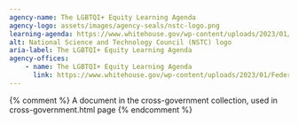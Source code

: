 ```yaml
---
agency-name: The LGBTQI+ Equity Learning Agenda
agency-logo: assets/images/agency-seals/nstc-logo.png
learning-agenda: https://www.whitehouse.gov/wp-content/uploads/2023/01/Federal-Evidence-Agenda-on-LGBTQI-Equity.pdf#page=21
alt: National Science and Technology Council (NSTC) logo
aria-label: The LGBTQI+ Equity Learning Agenda
agency-offices:
    - name: The LGBTQI+ Equity Learning Agenda
      link: https://www.whitehouse.gov/wp-content/uploads/2023/01/Federal-Evidence-Agenda-on-LGBTQI-Equity.pdf#page=21
---
```

{% comment %}
A document in the cross-government collection, used in cross-government.html page
{% endcomment %}